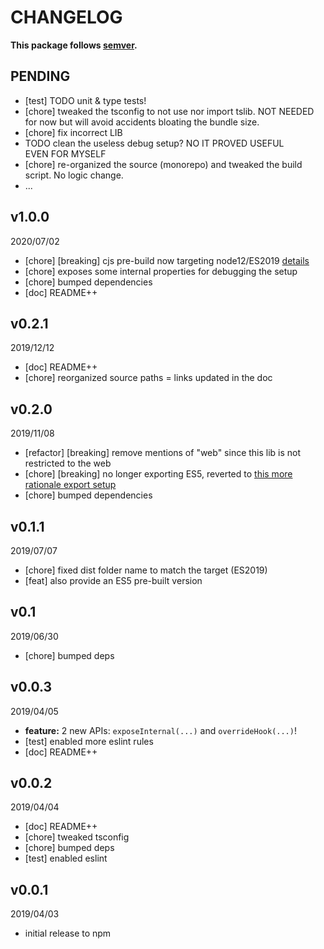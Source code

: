 # CHANGELOG
**This package follows [semver](https://semver.org/).**

## PENDING
* [test] TODO unit & type tests!
* [chore] tweaked the tsconfig to not use nor import tslib. NOT NEEDED for now but will avoid accidents bloating the bundle size.
* [chore] fix incorrect LIB
* TODO clean the useless debug setup? NO IT PROVED USEFUL EVEN FOR MYSELF
* [chore] re-organized the source (monorepo) and tweaked the build script. No logic change.
* ...

## v1.0.0
2020/07/02
* [chore] [breaking] cjs pre-build now targeting node12/ES2019 [details](../../CONTRIBUTING/module-exports.md)
* [chore] exposes some internal properties for debugging the setup
* [chore] bumped dependencies
* [doc] README++

## v0.2.1
2019/12/12
* [doc] README++
* [chore] reorganized source paths = links updated in the doc

## v0.2.0
2019/11/08
* [refactor] [breaking] remove mentions of "web" since this lib is not restricted to the web
* [chore] [breaking] no longer exporting ES5, reverted to [this more rationale export setup](../../CONTRIBUTING/module-exports.md)
* [chore] bumped dependencies

## v0.1.1
2019/07/07
* [chore] fixed dist folder name to match the target (ES2019)
* [feat] also provide an ES5 pre-built version

## v0.1
2019/06/30
* [chore] bumped deps

## v0.0.3
2019/04/05
* **feature:** 2 new APIs: `exposeInternal(...)` and `overrideHook(...)`!
* [test] enabled more eslint rules
* [doc] README++

## v0.0.2
2019/04/04
* [doc] README++
* [chore] tweaked tsconfig
* [chore] bumped deps
* [test] enabled eslint

## v0.0.1
2019/04/03
* initial release to npm
